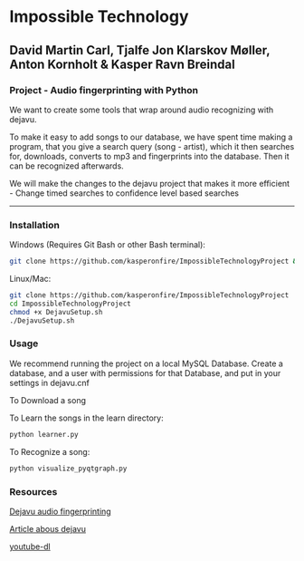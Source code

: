 # Impossible Technology

## David Martin Carl, Tjalfe Jon Klarskov Møller, Anton Kornholt & Kasper Ravn Breindal

### Project - Audio fingerprinting with Python

We want to create some tools that wrap around audio recognizing with dejavu.

To make it easy to add songs to our database, we have spent time making a program, that you give a search query (song - artist), which it then searches for, downloads, converts to mp3 and fingerprints into the database. Then it can be recognized afterwards.

We will make the changes to the dejavu project that makes it more efficient - Change timed searches to confidence level based searches

* * *

### Installation

Windows (Requires Git Bash or other Bash terminal):

```bash
git clone https://github.com/kasperonfire/ImpossibleTechnologyProject && cd ImpossibleTechnologyProject
```

Linux/Mac:

```bash
git clone https://github.com/kasperonfire/ImpossibleTechnologyProject
cd ImpossibleTechnologyProject
chmod +x DejavuSetup.sh
./DejavuSetup.sh
```

### Usage

We recommend running the project on a local MySQL Database. Create a database, and a user with permissions for that Database, and put in your settings in dejavu.cnf

To Download a song

To Learn the songs in the learn directory:

```bash
python learner.py
```

To Recognize a song:

```bash
python visualize_pyqtgraph.py
```


### Resources

[Dejavu audio fingerprinting](https://github.com/worldveil/dejavu)

[Article abous dejavu](http://willdrevo.com/fingerprinting-and-audio-recognition-with-python/)

[youtube-dl](https://rg3.github.io/youtube-dl/)
